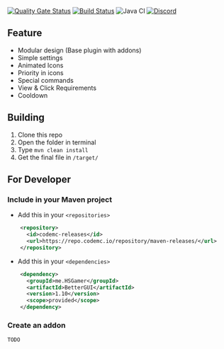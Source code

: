 [![Quality Gate Status](https://sonarcloud.io/api/project_badges/measure?project=BetterGUI-MC_BetterGUI&metric=alert_status)](https://sonarcloud.io/dashboard?id=BetterGUI-MC_BetterGUI) [![Build Status](https://ci.codemc.io/job/BetterGUI-MC/job/BetterGUI/badge/icon)](https://ci.codemc.io/job/BetterGUI-MC/job/BetterGUI/) ![Java CI](https://github.com/BetterGUI-MC/BetterGUI/workflows/Java%20CI/badge.svg) [![Discord](https://img.shields.io/discord/660795353037144064)](https://discord.gg/9m4GdFD)
## Feature
* Modular design (Base plugin with addons)
* Simple settings
* Animated Icons
* Priority in icons
* Special commands
* View & Click Requirements
* Cooldown
## Building
1. Clone this repo
2. Open the folder in terminal
3. Type `mvn clean install`
4. Get the final file in `/target/`
## For Developer
### Include in your Maven project
* Add this in your `<repositories>`
```xml
    <repository>
      <id>codemc-releases</id>
      <url>https://repo.codemc.io/repository/maven-releases/</url>
    </repository>
```
* Add this in your `<dependencies>`
```xml
    <dependency>
      <groupId>me.HSGamer</groupId>
      <artifactId>BetterGUI</artifactId>
      <version>1.10</version>
      <scope>provided</scope>
    </dependency>
```
### Create an addon
`TODO`

